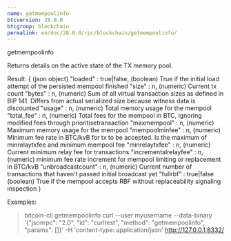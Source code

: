 ```yaml
---
name: getmempoolinfo
btcversion: 28.0.0
btcgroup: blockchain
permalink: en/doc/28.0.0/rpc/blockchain/getmempoolinfo/
---
```


getmempoolinfo

Returns details on the active state of the TX memory pool.

Result:
{                               (json object)
  "loaded" : true|false,        (boolean) True if the initial load attempt of the persisted mempool finished
  "size" : n,                   (numeric) Current tx count
  "bytes" : n,                  (numeric) Sum of all virtual transaction sizes as defined in BIP 141. Differs from actual serialized size because witness data is discounted
  "usage" : n,                  (numeric) Total memory usage for the mempool
  "total_fee" : n,              (numeric) Total fees for the mempool in BTC, ignoring modified fees through prioritisetransaction
  "maxmempool" : n,             (numeric) Maximum memory usage for the mempool
  "mempoolminfee" : n,          (numeric) Minimum fee rate in BTC/kvB for tx to be accepted. Is the maximum of minrelaytxfee and minimum mempool fee
  "minrelaytxfee" : n,          (numeric) Current minimum relay fee for transactions
  "incrementalrelayfee" : n,    (numeric) minimum fee rate increment for mempool limiting or replacement in BTC/kvB
  "unbroadcastcount" : n,       (numeric) Current number of transactions that haven't passed initial broadcast yet
  "fullrbf" : true|false        (boolean) True if the mempool accepts RBF without replaceability signaling inspection
}

Examples:
> bitcoin-cli getmempoolinfo 
> curl --user myusername --data-binary '{"jsonrpc": "2.0", "id": "curltest", "method": "getmempoolinfo", "params": []}' -H 'content-type: application/json' http://127.0.0.1:8332/


